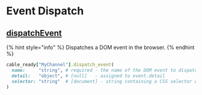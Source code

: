 # Event Dispatch

## [dispatchEvent](https://developer.mozilla.org/en-US/docs/Web/API/EventTarget/dispatchEvent)

{% hint style="info" %}
Dispatches a DOM event in the browser.
{% endhint %}

```ruby
cable_ready["MyChannel"].dispatch_event(
  name:     "string", # required - the name of the DOM event to dispatch (can be custom)
  detail:   "object", # [null]   - assigned to event.detail
  selector: "string"  # [document] - string containing a CSS selector or XPath expression
)
```



